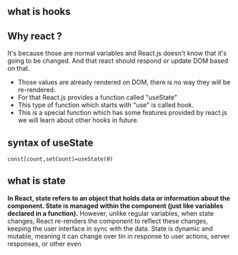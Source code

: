 ## what is hooks

## Why react ?
It's because those are normal variables and React.js doesn't know that it's going to be changed.
And that react should respond or update DOM based on that.
- Those values are already rendered on DOM, there is no way they will be re-rendered.
- For that React.js provides a function called "useState"
- This type of function which starts with "use" is called hook.
- This is a special function which has some features provided by react.js
we will learn about other hooks in future.

## syntax of useState
```
const[count,setCount]=useState(0)
```
## what is state
**In React, state refers to an object that holds data or information about the component. State is managed within the component (just like variables declared in a function).**  However, unlike regular variables, when state changes, React re-renders the component to reflect these changes, keeping the user interface in sync with the data.
State is dynamic and mutable, meaning it can change over tin in response to user actions, server responses, or other even